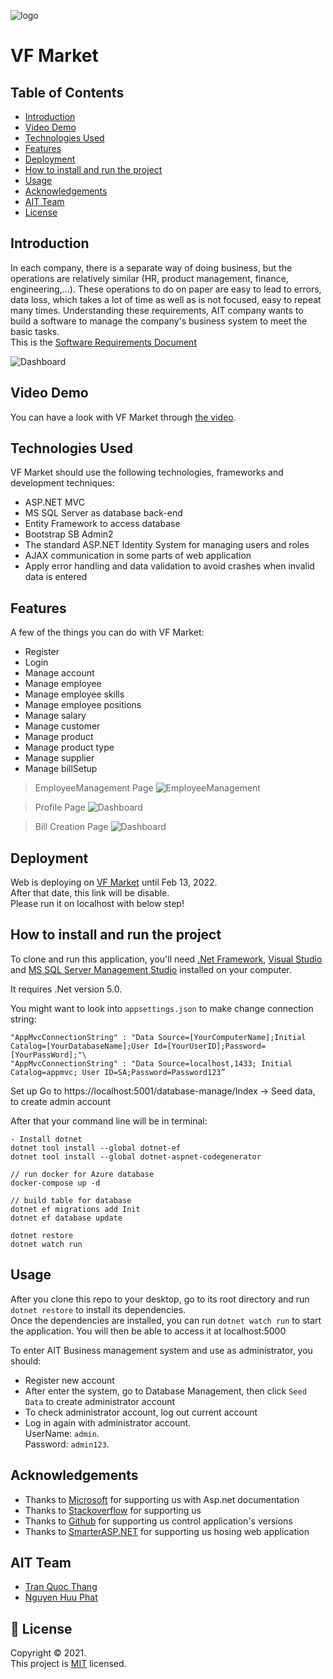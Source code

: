 ![logo](wwwroot/assets/images/Logo.svg)

# VF Market

## Table of Contents

- [Introduction](#introduction)
- [Video Demo](#video-demo)
- [Technologies Used](#technologies-used)
- [Features](#features)
- [Deployment](#deployment)
- [How to install and run the project](#how-to-install-and-run-the-project)
- [Usage](#usage)
- [Acknowledgements](#acknowledgements)
- [AIT Team](#ait-team)
- [License](#license)

<!-- * [License](#license) -->

## Introduction

In each company, there is a separate way of doing business, but the operations are relatively similar (HR, product management, finance, engineering,...). These operations to do on paper are easy to lead to errors, data loss, which takes a lot of time as well as is not focused, easy to repeat many times. Understanding these requirements, AIT company wants to build a software to manage the company's business system to meet the basic tasks. \
This is the [Software Requirements Document](https://docs.google.com/document/d/1XslZNEgI-ZwAGA6tdiFFctRs1TUKHNEG/edit?usp=sharing&ouid=116992013396456829835&rtpof=true&sd=true)

![Dashboard](wwwroot/img/demoPage/dashboard.png)

## Video Demo

You can have a look with VF Market through [the video](https://www.youtube.com/watch?v=x8MMWW4ODuo).

## Technologies Used

VF Market should use the following technologies, frameworks and development techniques:

- ASP.NET MVC
- MS SQL Server as database back-end
- Entity Framework to access database
- Bootstrap SB Admin2
- The standard ASP.NET Identity System for managing users and roles
- AJAX communication in some parts of web application
- Apply error handling and data validation to avoid crashes when invalid data is entered

## Features

A few of the things you can do with VF Market:

- Register
- Login
- Manage account
- Manage employee
- Manage employee skills
- Manage employee positions
- Manage salary
- Manage customer
- Manage product
- Manage product type
- Manage supplier
- Manage billSetup

> EmployeeManagement Page
> ![EmployeeManagement](wwwroot/img/demoPage/employeeIndex.png)

> Profile Page
> ![Dashboard](wwwroot/img/demoPage/profile.png)

> Bill Creation Page
> ![Dashboard](wwwroot/img/demoPage/createBill.png)

## Deployment

Web is deploying on [VF Market](http://lucasuit-001-site1.etempurl.com/) until Feb 13, 2022.\
After that date, this link will be disable.\
Please run it on localhost with below step!

## How to install and run the project

To clone and run this application, you'll need [.Net Framework](https://dotnet.microsoft.com/en-us/download/dotnet-framework), [Visual Studio](https://visualstudio.microsoft.com/) and [MS SQL Server Management Studio](https://docs.microsoft.com/en-us/sql/ssms/download-sql-server-management-studio-ssms?view=sql-server-ver15) installed on your computer.

It requires .Net version 5.0.

You might want to look into `appsettings.json` to make change connection string:

```
"AppMvcConnectionString" : "Data Source=[YourComputerName];Initial Catalog=[YourDatabaseName];User Id=[YourUserID];Password=[YourPassWord];"\
"AppMvcConnectionString" : "Data Source=localhost,1433; Initial Catalog=appmvc; User ID=SA;Password=Password123”
```

Set up
Go to https://localhost:5001/database-manage/Index → Seed data, to create admin account

After that your command line will be in terminal:

```
- Install dotnet
dotnet tool install --global dotnet-ef
dotnet tool install --global dotnet-aspnet-codegenerator

// run docker for Azure database
docker-compose up -d

// build table for database
dotnet ef migrations add Init
dotnet ef database update
```

```
dotnet restore
dotnet watch run
```

## Usage

After you clone this repo to your desktop, go to its root directory and run `dotnet restore` to install its dependencies.\
Once the dependencies are installed, you can run `dotnet watch run` to start the application. You will then be able to access it at localhost:5000

To enter AIT Business management system and use as administrator, you should:

- Register new account
- After enter the system, go to Database Management, then click `Seed Data` to create administrator account
- To check administrator account, log out current account
- Log in again with administrator account.\
   UserName: `admin`.\
   Password: `admin123`.

## Acknowledgements

- Thanks to [Microsoft](https://www.microsoft.com/vi-vn/) for supporting us with Asp.net documentation
- Thanks to [Stackoverflow](https://stackoverflow.com/) for supporting us
- Thanks to [Github](https://github.com/) for supporting us control application's versions
- Thanks to [SmarterASP.NET](https://www.smarterasp.net/) for supporting us hosing web application

## AIT Team

- [Tran Quoc Thang](https://github.com/LucasTran-tq)
- [Nguyen Huu Phat](https://github.com/nguyenhuuphat2001)

## 📝 License

Copyright © 2021. <br />
This project is [MIT](https://github.com/LucasTran-tq/Business-Management-AspNet/blob/main/LICENSE) licensed.
